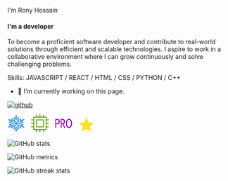 I'm Rony Hossain
#### I'm a developer
To become a proficient software developer and contribute to real-world solutions through efficient and scalable technologies. I aspire to work in a collaborative environment where I can grow continuously and solve challenging problems. 

Skills: JAVASCRIPT / REACT / HTML / CSS / PYTHON / C++

- 🔭 I’m currently working on this page. 


[<img src='https://cdn.jsdelivr.net/npm/simple-icons@3.0.1/icons/github.svg' alt='github' height='40'>](https://github.com/ROONEY07)  

<a href='https://archiveprogram.github.com/'><img src='https://raw.githubusercontent.com/acervenky/animated-github-badges/master/assets/acbadge.gif' width='40' height='40'></a> <a href='https://docs.github.com/en/developers'><img src='https://raw.githubusercontent.com/acervenky/animated-github-badges/master/assets/devbadge.gif' width='40' height='40'></a> <a href='https://github.com/pricing'><img src='https://raw.githubusercontent.com/acervenky/animated-github-badges/master/assets/pro.gif' width='40' height='40'></a> <a href='https://stars.github.com/'><img src='https://raw.githubusercontent.com/acervenky/animated-github-badges/master/assets/starbadge.gif' width='35' height='35'></a> 

![GitHub stats](https://github-readme-stats.vercel.app/api?username=ROONEY07&show_icons=true&count_private=true)  

![GitHub metrics](https://metrics.lecoq.io/ROONEY07)  

![GitHub streak stats](https://streak-stats.demolab.com/?user=ROONEY07)  

